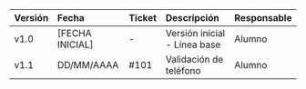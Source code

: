 
| Versión | Fecha | Ticket | Descripción | Responsable |
| :--- | :--- | :--- | :--- | :--- |
| v1.0 | [FECHA INICIAL] | - | Versión inicial - Línea base | Alumno |
| v1.1 | DD/MM/AAAA |#101 | Validación de teléfono | Alumno |